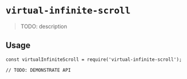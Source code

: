 # `virtual-infinite-scroll`

> TODO: description

## Usage

```
const virtualInfiniteScroll = require('virtual-infinite-scroll');

// TODO: DEMONSTRATE API
```
